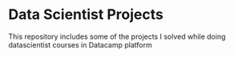 # Data Scientist Projects
This repository includes some of the projects I solved while doing datascientist courses in Datacamp platform
